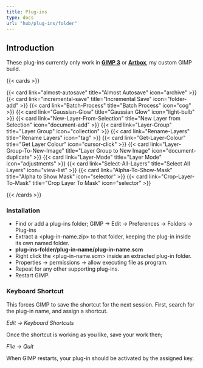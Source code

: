 ```yaml
---
title: Plug-ins
type: docs
url: "hub/plug-ins/folder"
---
```


## Introduction

These plug-ins currently only work in [**GIMP 3**](https://www.gimp.org/news/2025/03/16/gimp-3-0-released/) or [**Artbox**](https://script-fu.github.io/artbox/), my custom GIMP build.

{{< cards >}}

{{< card link="almost-autosave" title="Almost Autosave" icon="archive" >}}
{{< card link="incremental-save" title="Incremental Save" icon="folder-add" >}}
{{< card link="Batch-Process" title="Batch Process" icon="cog" >}}
{{< card link="Gaussian-Glow" title="Gaussian Glow" icon="light-bulb" >}}
{{< card link="New-Layer-From-Selection" title="New Layer from Selection" icon="document-add" >}}
{{< card link="Layer-Group" title="Layer Group" icon="collection" >}}
{{< card link="Rename-Layers" title="Rename Layers" icon="tag" >}}
{{< card link="Get-Layer-Colour" title="Get Layer Colour" icon="cursor-click" >}}
{{< card link="Layer-Group-To-New-Image" title="Layer Group to New Image" icon="document-duplicate" >}}
{{< card link="Layer-Mode" title="Layer Mode" icon="adjustments" >}}
{{< card link="Select-All-Layers" title="Select All Layers" icon="view-list" >}}
{{< card link="Alpha-To-Show-Mask" title="Alpha to Show Mask" icon="selector" >}}
{{< card link="Crop-Layer-To-Mask" title="Crop Layer To Mask" icon="selector" >}}

{{< /cards >}}

### Installation

- Find or add a plug-ins folder; GIMP -> Edit -> Preferences -> Folders -> Plug-ins
- Extract a <plug-in-name.zip> to that folder, keeping the plug-in inside its own named folder.
- **plug-ins-folder/plug-in-name/plug-in-name.scm**
- Right click the <plug-in-name.scm> inside an extracted plug-in folder.
- Properties -> permissions -> allow executing file as program.
- Repeat for any other supporting plug-ins.
- Restart GIMP.

### Keyboard Shortcut

This forces GIMP to save the shortcut for the next session. First, search for the plug-in name, and assign a shortcut.

_Edit -> Keyboard Shortcuts_

Once the shortcut is working as you like, save your work then;

_File -> Quit_

When GIMP restarts, your plug-in should be activated by the assigned key.
